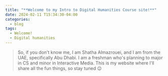 ```yaml
---
title: "**Welcome to my Intro to Digital Humanities Course site!**"
date: 2024-02-11 T15:34:30-04:00
categories:
  - blog
tags:
  - Welcome!
  - Digital humanities
---
```

> So, if you don't know me, I am Shatha Almazrouei, and I am from the UAE, specifically Abu Dhabi. I am a freshman who's planning to major in CS and minor in Interactive Media. This is my website where I'll share all the fun things, so stay tuned :wink:
